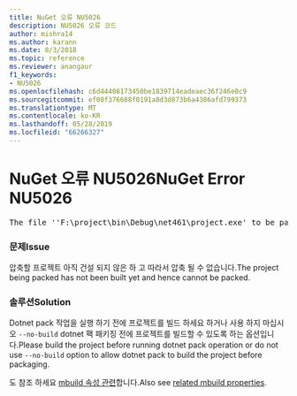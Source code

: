 ```yaml
---
title: NuGet 오류 NU5026
description: NU5026 오류 코드
author: mishra14
ms.author: karann
ms.date: 8/3/2018
ms.topic: reference
ms.reviewer: anangaur
f1_keywords:
- NU5026
ms.openlocfilehash: c6d44408173450be1839714eadeaec36f246e0c9
ms.sourcegitcommit: ef08f376688f0191a8d3d873b6a4386afd799373
ms.translationtype: MT
ms.contentlocale: ko-KR
ms.lasthandoff: 05/28/2019
ms.locfileid: "66266327"
---
```

# <a name="nuget-error-nu5026"></a><span data-ttu-id="924ac-103">NuGet 오류 NU5026</span><span class="sxs-lookup"><span data-stu-id="924ac-103">NuGet Error NU5026</span></span>
<pre>The file ''F:\project\bin\Debug\net461\project.exe' to be packed was not found on disk.</pre>

### <a name="issue"></a><span data-ttu-id="924ac-104">문제</span><span class="sxs-lookup"><span data-stu-id="924ac-104">Issue</span></span>

<span data-ttu-id="924ac-105">압축할 프로젝트 아직 건설 되지 않은 하 고 따라서 압축 될 수 없습니다.</span><span class="sxs-lookup"><span data-stu-id="924ac-105">The project being packed has not been built yet and hence cannot be packed.</span></span>


### <a name="solution"></a><span data-ttu-id="924ac-106">솔루션</span><span class="sxs-lookup"><span data-stu-id="924ac-106">Solution</span></span>

<span data-ttu-id="924ac-107">Dotnet pack 작업을 실행 하기 전에 프로젝트를 빌드 하세요 하거나 사용 하지 마십시오 `--no-build` dotnet 팩 패키징 전에 프로젝트를 빌드할 수 있도록 하는 옵션입니다.</span><span class="sxs-lookup"><span data-stu-id="924ac-107">Please build the project before running dotnet pack operation or do not use `--no-build` option to allow dotnet pack to build the project before packaging.</span></span>

<span data-ttu-id="924ac-108">도 참조 하세요 [mbuild 속성 관련](../msbuild-targets.md#output-assemblies)합니다.</span><span class="sxs-lookup"><span data-stu-id="924ac-108">Also see [related mbuild properties](../msbuild-targets.md#output-assemblies).</span></span>

